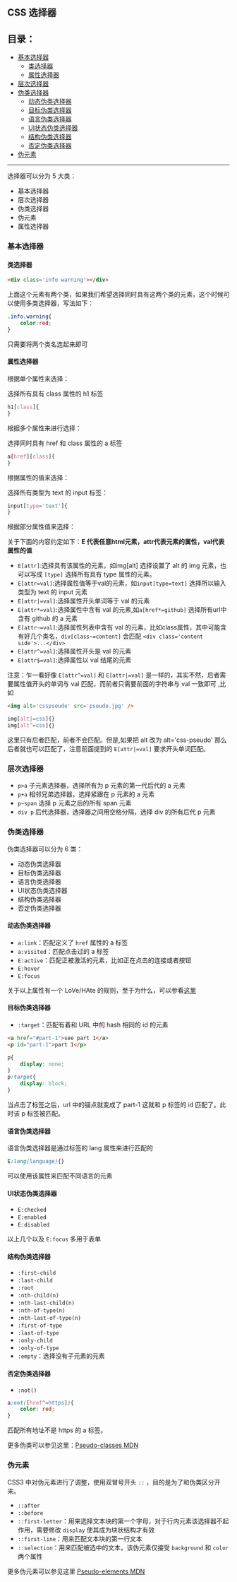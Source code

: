 ## CSS 选择器

## 目录：

- [基本选择器](#基本选择器)
  - [类选择器](#类选择器)
  - [属性选择器](#属性选择器)
- [层次选择器](#层次选择器)
- [伪类选择器](#伪类选择器)
  - [动态伪类选择器](#动态伪类选择器)
  - [目标伪类选择器](#目标伪类选择器)
  - [语言伪类选择器](#语言伪类选择器)
  - [UI状态伪类选择器](#ui状态伪类选择器)
  - [结构伪类选择器](#结构伪类选择器)
  - [否定伪类选择器](#否定伪类选择器)
- [伪元素](#伪元素)

---


选择器可以分为 5 大类：

+ 基本选择器
+ 层次选择器
+ 伪类选择器
+ 伪元素
+ 属性选择器

### 基本选择器

#### 类选择器

```html
<div class='info warning'></div>
```
上面这个元素有两个类，如果我们希望选择同时具有这两个类的元素，这个时候可以使用多类选择器，写法如下：

```css
.info.warning{
    color:red;
}
```
只需要将两个类名连起来即可

#### 属性选择器

根据单个属性来选择：

选择所有具有 class 属性的 h1 标签

```css
h1[class]{
}
```

根据多个属性来进行选择：

选择同时具有 href 和 class 属性的 a 标签

```css
a[href][class]{   
}
```

根据属性的值来选择：

选择所有类型为 text 的 input 标签：

```css
input[type='text']{
}
```

根据部分属性值来选择：

关于下面的内容约定如下：**E 代表任意html元素，attr代表元素的属性，val代表属性的值**

+ `E[attr]`:选择具有该属性的元素，如img[alt] 选择设置了 alt 的 img 元素，也可以写成 `[type]` 选择所有具有 type 属性的元素。
+ `E[attr=val]`:选择属性值等于val的元素，如`input[type=text]` 选择所以输入类型为 text 的 input 元素
+ `E[attr|=val]`:选择属性开头单词等于 val 的元素
+ `E[attr*=val]`:选择属性中含有 val 的元素,如`a[href*=github]` 选择所有url中含有 github 的 a 元素
+ `E[attr~=val]`:选择属性列表中含有 val 的元素，比如class属性，其中可能含有好几个类名，`div[class~=content]` 会匹配 `<div class='content side'>...</div>`
+ `E[attr^=val]`:选择属性开头是 val 的元素
+ `E[attr$=val]`:选择属性以 val 结尾的元素

注意：乍一看好像 `E[attr^=val]` 和 `E[attr|=val]` 是一样的，其实不然，后者需要属性值开头的单词与 val 匹配，而前者只需要前面的字符串与 val 一致即可 ,比如

```html
<img alt='csspseudo' src='pseudo.jpg' />
```

```css
img[alt|=css]{}
img[alt^=css]{}
```

这里只有后者匹配，前者不会匹配。但是,如果把 alt 改为 alt='css-pseudo' 那么后者就也可以匹配了，注意前面提到的 `E[attr|=val]` 要求开头单词匹配。

### 层次选择器

+ `p>a`  子元素选择器，选择所有为 p 元素的第一代后代的 a 元素
+ `p+a`  相邻兄弟选择器，选择紧跟在 p 元素的 a 元素
+ `p~span`  选择 p 元素之后的所有 span 元素
+ `div p`  后代选择器，选择器之间用空格分隔，选择 div 的所有后代 p 元素

### 伪类选择器

伪类选择器可以分为 6 类：

+ 动态伪类选择器
+ 目标伪类选择器
+ 语言伪类选择器
+ UI状态伪类选择器
+ 结构伪类选择器
+ 否定伪类选择器

#### 动态伪类选择器

+ `a:link`：匹配定义了 `href` 属性的 a 标签
+ `a:visited`：匹配点击过的 a 标签
+ `E:active`：匹配正被激活的元素，比如正在点击的连接或者按钮
+ `E:hover`
+ `E:focus`

关于以上属性有一个 LoVe/HAte 的规则，至于为什么，可以参看[这里](https://github.com/wy-ei/notebook/blob/master/css/2015-12-19-why-love-hate.md)

#### 目标伪类选择器

+ `:target`：匹配有着和 URL 中的 hash 相同的 id 的元素

```html
<a href="#part-1">see part 1</a>
<p id="part-1">part 1</p>
```

```css
p{
    display: none;
}
p:target{
    display: block;
}
```

当点击了标签之后，url 中的锚点就变成了 part-1 这就和 p 标签的 id 匹配了。此时该 p 标签被匹配。

#### 语言伪类选择器

语言伪类选择器是通过标签的 lang 属性来进行匹配的

```css
E:lang(language){}
```

可以使用该属性来匹配不同语言的元素

#### UI状态伪类选择器

+ `E:checked`
+ `E:enabled`
+ `E:disabled`

以上几个以及 `E:focus` 多用于表单

#### 结构伪类选择器

+ `:first-child`
+ `:last-child`
+ `:root`
+ `:nth-child(n)`
+ `:nth-last-child(n)`
+ `:nth-of-type(n)`
+ `:nth-last-of-type(n)`
+ `:first-of-type`
+ `:last-of-type`
+ `:only-child`
+ `:only-of-type`
+ `:empty`：选择没有子元素的元素

#### 否定伪类选择器

+ `:not()`

```css
a:not([href^=https]){
    color: red;
}
```

匹配所有地址不是 https 的 a 标签。

更多伪类可以参见这里：[Pseudo-classes MDN](https://developer.mozilla.org/en-US/docs/Web/CSS/Pseudo-classes)

### 伪元素

CSS3 中对伪元素进行了调整，使用双冒号开头 `::` ，目的是为了和伪类区分开来。


+ `::after`
+ `::before`
+ `::first-letter`：用来选择文本块的第一个字母，对于行内元素该选择器不起作用，需要修改 `display` 使其成为块状结构才有效
+ `::first-line`：用来匹配文本块的第一行文本
+ `::selection`：用来匹配被选中的文本，该伪元素仅接受 `background` 和 `color` 两个属性


更多伪元素可以参见这里 [Pseudo-elements MDN](https://developer.mozilla.org/en-US/docs/Web/CSS/pseudo-elements)
